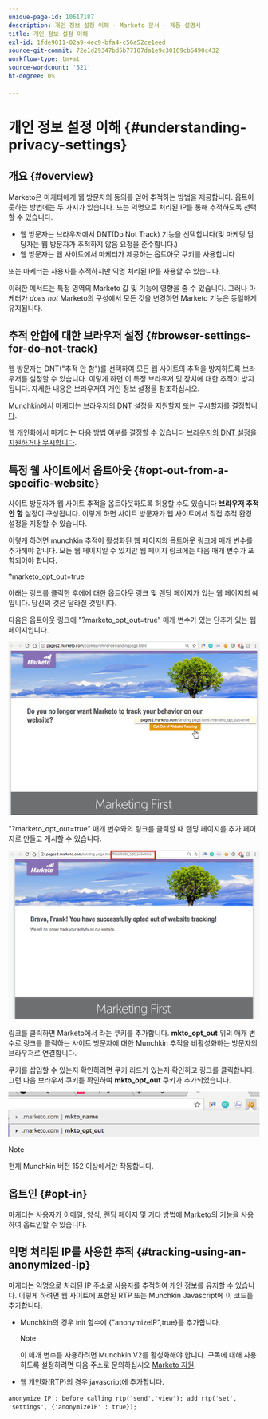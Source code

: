 ```yaml
---
unique-page-id: 10617187
description: 개인 정보 설정 이해 - Marketo 문서 - 제품 설명서
title: 개인 정보 설정 이해
exl-id: 1fde9011-02a9-4ec9-bfa4-c56a52ce1eed
source-git-commit: 72e1d29347bd5b77107da1e9c30169cb6490c432
workflow-type: tm+mt
source-wordcount: '521'
ht-degree: 0%

---
```


# 개인 정보 설정 이해 {#understanding-privacy-settings}

## 개요 {#overview}

Marketo은 마케터에게 웹 방문자의 동의를 얻어 추적하는 방법을 제공합니다. 옵트아웃하는 방법에는 두 가지가 있습니다. 또는 익명으로 처리된 IP를 통해 추적하도록 선택할 수 있습니다.

* 웹 방문자는 브라우저에서 DNT(Do Not Track) 기능을 선택합니다(및 마케팅 담당자는 웹 방문자가 추적하지 않음 요청을 준수합니다.)
* 웹 방문자는 웹 사이트에서 마케터가 제공하는 옵트아웃 쿠키를 사용합니다

또는 마케터는 사용자를 추적하지만 익명 처리된 IP를 사용할 수 있습니다.

이러한 메서드는 특정 영역의 Marketo 값 및 기능에 영향을 줄 수 있습니다. 그러나 마케터가 *does not* Marketo의 구성에서 모든 것을 변경하면 Marketo 기능은 동일하게 유지됩니다.

## 추적 안함에 대한 브라우저 설정 {#browser-settings-for-do-not-track}

웹 방문자는 DNT(&quot;추적 안 함&quot;)를 선택하여 모든 웹 사이트의 추적을 방지하도록 브라우저를 설정할 수 있습니다. 이렇게 하면 이 특정 브라우저 및 장치에 대한 추적이 방지됩니다. 자세한 내용은 브라우저의 개인 정보 설정을 참조하십시오.

Munchkin에서 마케터는 [브라우저의 DNT 설정을 지원할지 또는 무시할지를 결정합니다](/help/marketo/product-docs/administration/settings/edit-do-not-track-browser-support-settings.md).

웹 개인화에서 마케터는 다음 방법 여부를 결정할 수 있습니다 [브라우저의 DNT 설정을 지원하거나 무시합니다](/help/marketo/product-docs/web-personalization/getting-started/setting-web-personalization-to-do-not-track.md).

## 특정 웹 사이트에서 옵트아웃 {#opt-out-from-a-specific-website}

사이트 방문자가 웹 사이트 추적을 옵트아웃하도록 허용할 수도 있습니다 **브라우저 추적 안 함** 설정이 구성됩니다. 이렇게 하면 사이트 방문자가 웹 사이트에서 직접 추적 환경 설정을 지정할 수 있습니다.

이렇게 하려면 munchkin 추적이 활성화된 웹 페이지의 옵트아웃 링크에 매개 변수를 추가해야 합니다. 모든 웹 페이지일 수 있지만 웹 페이지 링크에는 다음 매개 변수가 포함되어야 합니다.

?marketo_opt_out=true

아래는 링크를 클릭한 후에에 대한 옵트아웃 링크 및 랜딩 페이지가 있는 웹 페이지의 예입니다. 당신의 것은 달라질 것입니다.

다음은 옵트아웃 링크에 &quot;?marketo_opt_out=true&quot; 매개 변수가 있는 단추가 있는 웹 페이지입니다.

![](assets/opt-out-1.png)

&quot;?marketo_opt_out=true&quot; 매개 변수와의 링크를 클릭할 때 랜딩 페이지를 추가 페이지로 만들고 게시할 수 있습니다.

![](assets/opt-out-2.png)

링크를 클릭하면 Marketo에서 라는 쿠키를 추가합니다. **mkto_opt_out** 위의 매개 변수로 링크를 클릭하는 사이트 방문자에 대한 Munchkin 추적을 비활성화하는 방문자의 브라우저로 연결합니다.

쿠키를 삽입할 수 있는지 확인하려면 쿠키 리드가 있는지 확인하고 링크를 클릭합니다. 그런 다음 브라우저 쿠키를 확인하여 **mkto_opt_out** 쿠키가 추가되었습니다.

![](assets/opt-out-3.png)

>[!NOTE]
>
>현재 Munchkin 버전 152 이상에서만 작동합니다.

## 옵트인 {#opt-in}

마케터는 사용자가 이메일, 양식, 랜딩 페이지 및 기타 방법에 Marketo의 기능을 사용하여 옵트인할 수 있습니다.

## 익명 처리된 IP를 사용한 추적 {#tracking-using-an-anonymized-ip}

마케터는 익명으로 처리된 IP 주소로 사용자를 추적하여 개인 정보를 유지할 수 있습니다. 이렇게 하려면 웹 사이트에 포함된 RTP 또는 Munchkin Javascript에 이 코드를 추가합니다.

* Munchkin의 경우 init 함수에 {&quot;anonymizeIP&quot;,true}를 추가합니다.

   >[!NOTE]
   >
   >이 매개 변수를 사용하려면 Munchkin V2를 활성화해야 합니다. 구독에 대해 사용하도록 설정하려면 다음 주소로 문의하십시오 [Marketo 지원](https://nation.marketo.com/community/support_solutions).

* 웹 개인화(RTP)의 경우 javascript에 추가합니다.

`anonymize IP : before calling rtp('send','view'); add rtp('set', 'settings', {'anonymizeIP' : true});`
